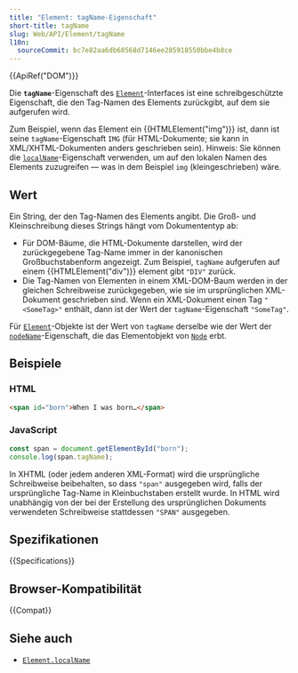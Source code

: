 ```yaml
---
title: "Element: tagName-Eigenschaft"
short-title: tagName
slug: Web/API/Element/tagName
l10n:
  sourceCommit: bc7e82aa6db60568d7146ee285918550bbe4b8ce
---
```


{{ApiRef("DOM")}}

Die **`tagName`**-Eigenschaft des [`Element`](/de/docs/Web/API/Element)-Interfaces ist eine schreibgeschützte Eigenschaft, die den Tag-Namen des Elements zurückgibt, auf dem sie aufgerufen wird.

Zum Beispiel, wenn das Element ein {{HTMLElement("img")}} ist, dann ist seine `tagName`-Eigenschaft `IMG` (für HTML-Dokumente; sie kann in XML/XHTML-Dokumenten anders geschrieben sein). Hinweis: Sie können die [`localName`](/de/docs/Web/API/Element/localName)-Eigenschaft verwenden, um auf den lokalen Namen des Elements zuzugreifen — was in dem Beispiel `img` (kleingeschrieben) wäre.

## Wert

Ein String, der den Tag-Namen des Elements angibt. Die Groß- und Kleinschreibung dieses Strings hängt vom Dokumententyp ab:

- Für DOM-Bäume, die HTML-Dokumente darstellen, wird der zurückgegebene Tag-Name immer in der kanonischen Großbuchstabenform angezeigt. Zum Beispiel, `tagName` aufgerufen auf einem {{HTMLElement("div")}} element gibt `"DIV"` zurück.
- Die Tag-Namen von Elementen in einem XML-DOM-Baum werden in der gleichen Schreibweise zurückgegeben, wie sie im ursprünglichen XML-Dokument geschrieben sind. Wenn ein XML-Dokument einen Tag `"<SomeTag>"` enthält, dann ist der Wert der `tagName`-Eigenschaft `"SomeTag"`.

Für [`Element`](/de/docs/Web/API/Element)-Objekte ist der Wert von `tagName` derselbe wie der Wert der [`nodeName`](/de/docs/Web/API/Node/nodeName)-Eigenschaft, die das Elementobjekt von [`Node`](/de/docs/Web/API/Node) erbt.

## Beispiele

### HTML

```html
<span id="born">When I was born…</span>
```

### JavaScript

```js
const span = document.getElementById("born");
console.log(span.tagName);
```

In XHTML (oder jedem anderen XML-Format) wird die ursprüngliche Schreibweise beibehalten, so dass `"span"` ausgegeben wird, falls der ursprüngliche Tag-Name in Kleinbuchstaben erstellt wurde. In HTML wird unabhängig von der bei der Erstellung des ursprünglichen Dokuments verwendeten Schreibweise stattdessen `"SPAN"` ausgegeben.

## Spezifikationen

{{Specifications}}

## Browser-Kompatibilität

{{Compat}}

## Siehe auch

- [`Element.localName`](/de/docs/Web/API/Element/localName)
